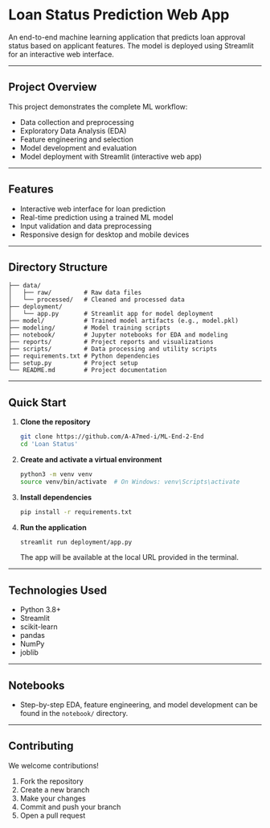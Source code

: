 # Loan Status Prediction Web App

An end-to-end machine learning application that predicts loan approval status based on applicant features. The model is deployed using Streamlit for an interactive web interface.

---

## Project Overview

This project demonstrates the complete ML workflow:

- Data collection and preprocessing
- Exploratory Data Analysis (EDA)
- Feature engineering and selection
- Model development and evaluation
- Model deployment with Streamlit (interactive web app)

---

## Features

- Interactive web interface for loan prediction
- Real-time prediction using a trained ML model
- Input validation and data preprocessing
- Responsive design for desktop and mobile devices

---

## Directory Structure

```text
├── data/
│   ├── raw/         # Raw data files
│   └── processed/   # Cleaned and processed data
├── deployment/
│   └── app.py       # Streamlit app for model deployment
├── model/           # Trained model artifacts (e.g., model.pkl)
├── modeling/        # Model training scripts
├── notebook/        # Jupyter notebooks for EDA and modeling
├── reports/         # Project reports and visualizations
├── scripts/         # Data processing and utility scripts
├── requirements.txt # Python dependencies
├── setup.py         # Project setup
└── README.md        # Project documentation
```

---

## Quick Start

1. **Clone the repository**

   ```bash
   git clone https://github.com/A-A7med-i/ML-End-2-End
   cd 'Loan Status'
   ```

2. **Create and activate a virtual environment**

   ```bash
   python3 -m venv venv
   source venv/bin/activate  # On Windows: venv\Scripts\activate
   ```

3. **Install dependencies**

   ```bash
   pip install -r requirements.txt
   ```

4. **Run the application**

   ```bash
   streamlit run deployment/app.py
   ```

   The app will be available at the local URL provided in the terminal.

---

## Technologies Used

- Python 3.8+
- Streamlit
- scikit-learn
- pandas
- NumPy
- joblib

---

## Notebooks

- Step-by-step EDA, feature engineering, and model development can be found in the `notebook/` directory.

---

## Contributing

We welcome contributions!

1. Fork the repository
2. Create a new branch
3. Make your changes
4. Commit and push your branch
5. Open a pull request
